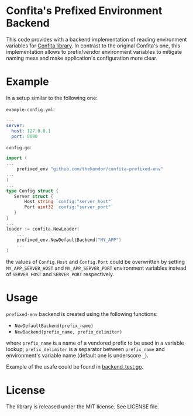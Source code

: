 # Confita's Prefixed Environment Backend

This code provides with a backend implementation of reading environment variables for [Confita library](https://github.com/heetch/confita). In contrast to the original Confita's one, this implementation allows to prefix/vendor environment variables to mitigate naming mess and make application's configuration more clear.

# Example

In a setup similar to the following one:

`example-config.yml`:

   ```yml
   ---
   server:
     host: 127.0.0.1
     port: 8080
   ```
   
`config.go`:

   ```go
   import (
   ...
       prefixed_env "github.com/thekondor/confita-prefixed-env"
   ...
   )
   ...
   type Config struct {
      Server struct {
          Host string `config:"server_host"`
          Port uint32 `config:"server_port"`
      }
   }
   ...
   loader := confita.NewLoader(
       ...
       prefixed_env.NewDefaultBackend("MY_APP")
       ...
   )
   ```

the values of `Config.Host` and `Config.Port` could be overwritten by setting `MY_APP_SERVER_HOST` and `MY_APP_SERVER_PORT` environment variables instead of `SERVER_HOST` and `SERVER_PORT` respectively.

# Usage

`prefixed-env` backend is created using the following functions:
- `NewDefaultBackend(prefix_name)`
- `NewBackend(prefix_name, prefix_delimiter)`

where `prefix_name` is a name of a vendored prefix to be used in a variable lookup; `prefix_delimiter` is a separator between `prefix_name` and environment's variable name (default one is underscore `_`).

Example of the usafe could be found in [backend_test.go](backend_test.go).

# License

The library is released under the MIT license. See LICENSE file.
